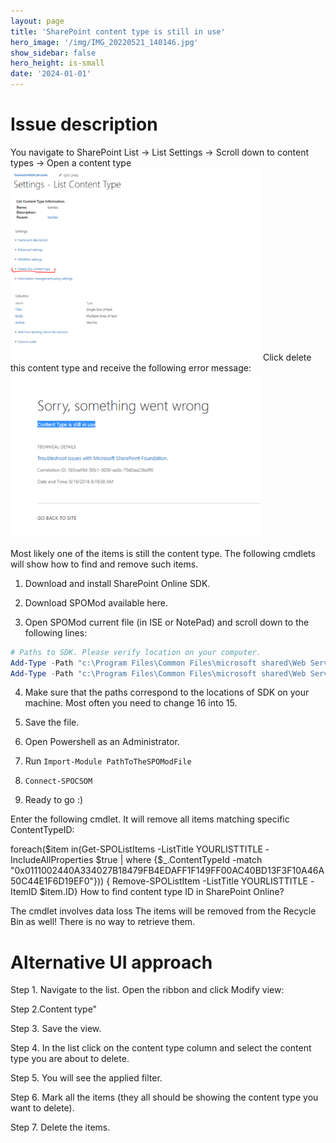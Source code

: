 ```yaml
---
layout: page
title: 'SharePoint content type is still in use'
hero_image: '/img/IMG_20220521_140146.jpg'
show_sidebar: false
hero_height: is-small
date: '2024-01-01'
---
```


<h1>Issue description</h1>
You navigate to SharePoint List -> List Settings -> Scroll down to content types -> Open a content type
 
<img src="/articles/images/Github-CTinUse1.png" width="400">
Click delete this content type and receive the following error message:

 <img src="/articles/images/Github-CTinuse2.png" width="400">

Most likely one of the items is still the content type. The following cmdlets will show how to find and remove such items.

 


1. Download and install SharePoint Online SDK.
2. Download SPOMod available here.

3. Open SPOMod current file (in ISE or NotePad) and scroll down to the following lines:

 
```powershell
# Paths to SDK. Please verify location on your computer.
Add-Type -Path "c:\Program Files\Common Files\microsoft shared\Web Server Extensions\16\ISAPI\Microsoft.SharePoint.Client.dll"
Add-Type -Path "c:\Program Files\Common Files\microsoft shared\Web Server Extensions\16\ISAPI\Microsoft.SharePoint.Client.Runtime.dll"
```

4. Make sure that the paths correspond to the locations of SDK on your machine. Most often you need to change 16 into 15.

5. Save the file.

6. Open Powershell as an Administrator.

7. Run ```Import-Module PathToTheSPOModFile```

8. ```Connect-SPOCSOM```

9. Ready to go :)

Enter the following cmdlet. It will remove all items matching specific ContentTypeID:

 

foreach($item in(Get-SPOListItems -ListTitle YOURLISTTITLE -IncludeAllProperties $true | where {$_.ContentTypeId -match "0x0111002440A334027B18479FB4EDAFF1F149FF00AC40BD13F3F10A46A50C44E1F6D19EF0"})) { Remove-SPOListItem -ListTitle YOURLISTTITLE -ItemID $item.ID}
How to find content type ID in SharePoint Online?

 

 

The cmdlet involves data loss
The items will be removed from the Recycle Bin as well! There is no way to retrieve them.

 

<h1>Alternative UI approach</h1>

Step 1. Navigate to the list. Open the ribbon and click Modify view:

 

Step 2.Content type"

 

Step 3. Save the view.

Step 4. In the list click on the content type column and select the content type you are about to delete.

 

Step 5. You will see the applied filter.

 

Step 6. Mark all the items (they all should be showing the content type you want to delete).

 

Step 7. Delete the items.

 

 

